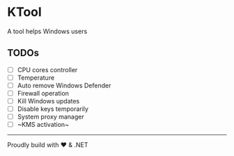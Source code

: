 # KTool

A tool helps Windows users

## TODOs

- [ ] CPU cores controller
- [ ] Temperature
- [ ] Auto remove Windows Defender
- [ ] Firewall operation
- [ ] Kill Windows updates
- [ ] Disable keys temporarily
- [ ] System proxy manager
- [ ] ~KMS activation~

----

Proudly build with ❤️ & .NET

